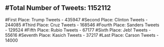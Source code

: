 #Total Number of Tweets: 1152112 
---
#First Place: Trump Tweets - 435947
#Second Place: Clinton Tweets - 244085
#Third Place: Cruz Tweets - 168546
#Fourth Place: Sanders Tweets - 129524
#Fifth Place: Rubio Tweets - 67177
#Sixth Place: Jeb! Tweets - 55616
#Seventh Place: Kasich Tweets - 37217
#Last Place: Carson Tweets - 14000
